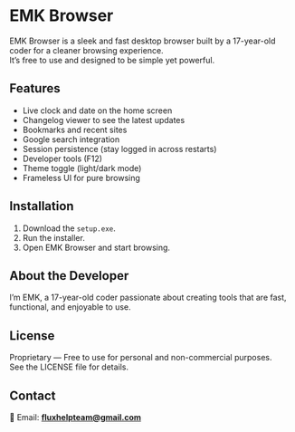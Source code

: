 # EMK Browser

EMK Browser is a sleek and fast desktop browser built by a 17-year-old coder for a cleaner browsing experience.  
It’s free to use and designed to be simple yet powerful.

## Features
- Live clock and date on the home screen  
- Changelog viewer to see the latest updates  
- Bookmarks and recent sites  
- Google search integration  
- Session persistence (stay logged in across restarts)  
- Developer tools (F12)  
- Theme toggle (light/dark mode)  
- Frameless UI for pure browsing

## Installation
1. Download the `setup.exe`.
2. Run the installer.
3. Open EMK Browser and start browsing.

## About the Developer
I’m EMK, a 17-year-old coder passionate about creating tools that are fast, functional, and enjoyable to use.

## License
Proprietary — Free to use for personal and non-commercial purposes.  
See the LICENSE file for details.

## Contact
📧 Email: **fluxhelpteam@gmail.com**
